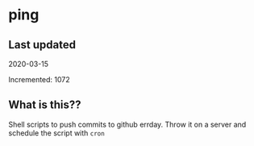 # ping

## Last updated
2020-03-15

Incremented: 1072

## What is this??
Shell scripts to push commits to github errday. Throw it on a server and schedule the script with `cron`
